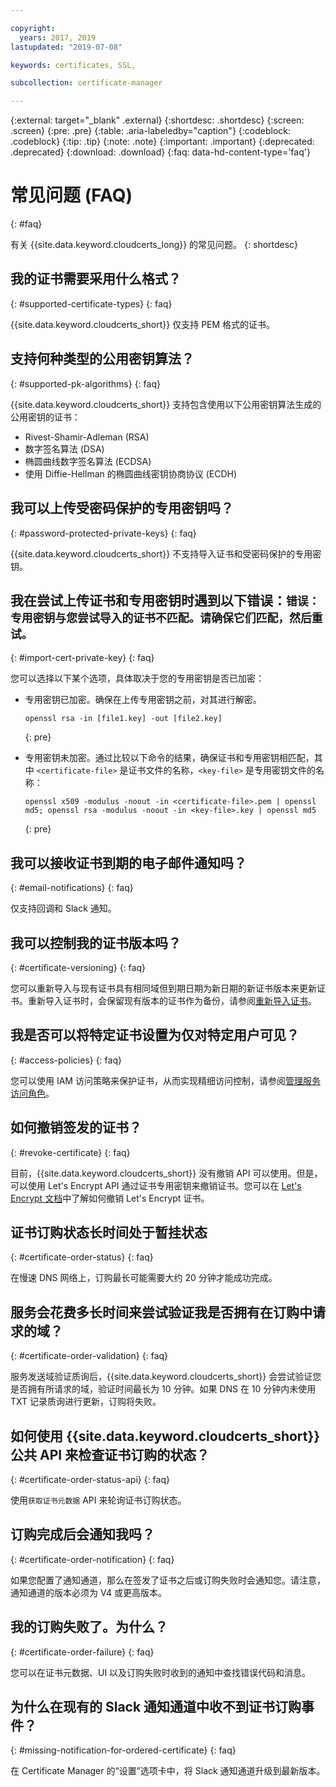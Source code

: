```yaml
---

copyright:
  years: 2017, 2019
lastupdated: "2019-07-08"

keywords: certificates, SSL,

subcollection: certificate-manager

---
```


{:external: target="_blank" .external}
{:shortdesc: .shortdesc}
{:screen: .screen}
{:pre: .pre}
{:table: .aria-labeledby="caption"}
{:codeblock: .codeblock}
{:tip: .tip}
{:note: .note}
{:important: .important}
{:deprecated: .deprecated}
{:download: .download}
{:faq: data-hd-content-type='faq'}

# 常见问题 (FAQ)
{: #faq}

有关 {{site.data.keyword.cloudcerts_long}} 的常见问题。
{: shortdesc}

## 我的证书需要采用什么格式？
{: #supported-certificate-types}
{: faq}

{{site.data.keyword.cloudcerts_short}} 仅支持 PEM 格式的证书。

## 支持何种类型的公用密钥算法？
{: #supported-pk-algorithms}
{: faq}

{{site.data.keyword.cloudcerts_short}} 支持包含使用以下公用密钥算法生成的公用密钥的证书：

* Rivest-Shamir-Adleman (RSA)
* 数字签名算法 (DSA)
* 椭圆曲线数字签名算法 (ECDSA)
* 使用 Diffie-Hellman 的椭圆曲线密钥协商协议 (ECDH)


## 我可以上传受密码保护的专用密钥吗？
{: #password-protected-private-keys}
{: faq}

{{site.data.keyword.cloudcerts_short}} 不支持导入证书和受密码保护的专用密钥。

## 我在尝试上传证书和专用密钥时遇到以下错误：`错误：专用密钥与您尝试导入的证书不匹配。请确保它们匹配，然后重试。`
{: #import-cert-private-key}
{: faq}

您可以选择以下某个选项，具体取决于您的专用密钥是否已加密：

* 专用密钥已加密。确保在上传专用密钥之前，对其进行解密。

   ```
   openssl rsa -in [file1.key] -out [file2.key]
   ```
   {: pre}

* 专用密钥未加密。通过比较以下命令的结果，确保证书和专用密钥相匹配，其中 `<certificate-file>` 是证书文件的名称，`<key-file>` 是专用密钥文件的名称：

   ```
   openssl x509 -modulus -noout -in <certificate-file>.pem | openssl md5; openssl rsa -modulus -noout -in <key-file>.key | openssl md5
   ```
   {: pre}

## 我可以接收证书到期的电子邮件通知吗？
{: #email-notifications}
{: faq}

仅支持回调和 Slack 通知。


## 我可以控制我的证书版本吗？
{: #certificate-versioning}
{: faq}

您可以重新导入与现有证书具有相同域但到期日期为新日期的新证书版本来更新证书。重新导入证书时，会保留现有版本的证书作为备份，请参阅[重新导入证书](/docs/services/certificate-manager?topic=certificate-manager-managing-certificates-from-the-dashboard#reimport-certificate)。



## 我是否可以将特定证书设置为仅对特定用户可见？
{: #access-policies}
{: faq}

您可以使用 IAM 访问策略来保护证书，从而实现精细访问控制，请参阅[管理服务访问角色](/docs/services/certificate-manager?topic=certificate-manager-managing-service-access-roles#managing-service-access-roles)。



## 如何撤销签发的证书？
{: #revoke-certificate}
{: faq}

目前，{{site.data.keyword.cloudcerts_short}} 没有撤销 API 可以使用。但是，可以使用 Let's Encrypt API 通过证书专用密钥来撤销证书。您可以在 [Let's Encrypt 文档](https://letsencrypt.org/docs/revoking/)中了解如何撤销 Let's Encrypt 证书。



## 证书订购状态长时间处于暂挂状态
{: #certificate-order-status}
{: faq}

在慢速 DNS 网络上，订购最长可能需要大约 20 分钟才能成功完成。

## 服务会花费多长时间来尝试验证我是否拥有在订购中请求的域？
{: #certificate-order-validation}
{: faq}

服务发送域验证质询后，{{site.data.keyword.cloudcerts_short}} 会尝试验证您是否拥有所请求的域，验证时间最长为 10 分钟。如果 DNS 在 10 分钟内未使用 TXT 记录质询进行更新，订购将失败。

## 如何使用 {{site.data.keyword.cloudcerts_short}} 公共 API 来检查证书订购的状态？
{: #certificate-order-status-api}
{: faq}

使用`获取证书元数据` API 来轮询证书订购状态。

## 订购完成后会通知我吗？
{: #certificate-order-notification}
{: faq}

如果您配置了通知通道，那么在签发了证书之后或订购失败时会通知您。请注意，通知通道的版本必须为 V4 或更高版本。

## 我的订购失败了。为什么？
{: #certificate-order-failure}
{: faq}

您可以在证书元数据、UI 以及订购失败时收到的通知中查找错误代码和消息。

## 为什么在现有的 Slack 通知通道中收不到证书订购事件？
{: #missing-notification-for-ordered-certificate}
{: faq}

在 Certificate Manager 的“设置”选项卡中，将 Slack 通知通道升级到最新版本。

